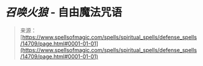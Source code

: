 <!--yml

分类：未分类

日期：2024年06月12日 18:53:44

-->

# *召唤火狼* - 自由魔法咒语

> 来源：[https://www.spellsofmagic.com/spells/spiritual_spells/defense_spells/14709/page.html#0001-01-01](https://www.spellsofmagic.com/spells/spiritual_spells/defense_spells/14709/page.html#0001-01-01)
